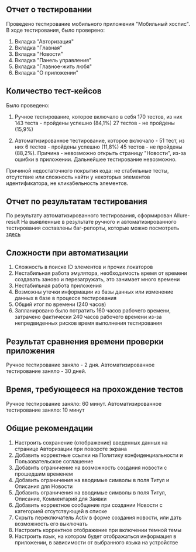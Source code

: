 ## Отчет о тестировании
Проведено тестирование мобильного приложения "Мобильный хоспис".
В ходе тестирования, было проверено:
1. Вкладка "Авторизация"
2. Вкладка "Главная"
3. Вкладка "Новости"
4. Вкладка "Панель управления"
5. Вкладка "Главное-жить любя"
6. Вкладка "О приложении"

## Количество тест-кейсов
Было проведено:
1. Ручное тестирование, которое включало в себя 170 тестов, из них
143 теста - пройдены успешно (84,1%)
27 тестов - не пройдены (15,9%)

2. Автоматизированное тестирование, которое включало - 51 тест, из них 
6 тестов - пройдены успешно (11,8%)
45 тестов - не пройдены (88,2%). Причина - невозможно открыть страницу "Новости", из-за ошибки в приложении. Дальнейшее тестирование невозможно.

Причиной недостаточного покрытия кода: не стабильные тесты, отсутствие или сложность найти у некоторых элементов идентификатора, не кликабельность элементов.

## Отчет по результатам тестирования
По результату автоматизированного тестирования, сформирован Allure-result
На выявленные в результате ручного и автоматизированного тестирования составлены баг-репорты, которые можно посмотреть [здесь](https://docs.google.com/spreadsheets/d/1M50t_T04yVhwaDHOtCChkk_XZK85F0cP6eNmlwK9_nE/edit#gid=0)

## Сложности при автоматизации
1. Сложность в поиске ID элементов и прочих локаторов
2. Нестабильная работа эмулятора, необходимость время от времени создавать заново и перезагружать, это занимает много времени
4. Нестабильная работа приложения
5. Возможны утечки информации из базы данных или изменение данных в базе в процессе тестирования
6. Общий итог по времени (240 часов)
7. Запланировано было потратить 160 часов рабочего времени, затрачено фактически 240 часов рабочего времени из-за непредвиденных рисков время выполнения тестирования

## Результат сравнения времени проверки приложения
Ручное тестирование заняло - 2 дня.
Автоматизированное тестирование заняло - 30 дней.

## Время, требующееся на прохождение тестов
Ручное тестирование заняло: 60 минут.
Автоматизированное тестирование заняло: 10 минут

## Общие рекомендации
1. Настроить сохранение (отображение) введенных данных на странице Авторизации при повороте экрана
2. Добавить корректные ссылки на Политику конфиденциальности и Пользовательское соглашение
3. Добавить ограничение на возможность создания новости с прошедшим временем
4. Добавить ограничения на вводимые символы в поля Титул и Описания для Новости
5. Добавить ограничения на вводимые символы в поля Титул, Описание, Комментарий для Заявки
6. Добавить корректное сообщение при создании Новости с категорией отсутствующей в списке
7. Скрыть переключатель Activ в форме создания новости, или дать возможность его выключать
8. Настроить корректное отображение при включении темной темы
9. Настроить язык, на котором будет отображаться информация в приложении, в зависимости от выбранного языка на устройстве
